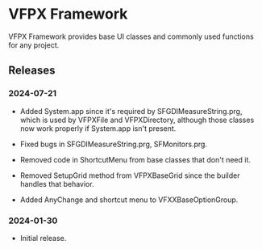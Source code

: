 # VFPX Framework

VFPX Framework provides base UI classes and commonly used functions for any project.

## Releases

### 2024-07-21

* Added System.app since it's required by SFGDIMeasureString.prg, which is used by VFPXFile and VFPXDirectory, although those classes now work properly if System.app isn't present.

* Fixed bugs in SFGDIMeasureString.prg, SFMonitors.prg.

* Removed code in ShortcutMenu from base classes that don't need it.

* Removed SetupGrid method from VFPXBaseGrid since the builder handles that behavior.

* Added AnyChange and shortcut menu to VFXXBaseOptionGroup.

### 2024-01-30

* Initial release.
